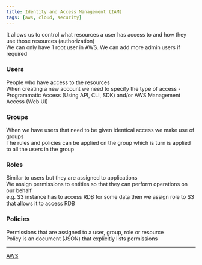 ```yaml
---
title: Identity and Access Management (IAM)
tags: [aws, cloud, security]
---
```


It allows us to control what resources a user has access to and how they use those resources (authorization)  
We can only have 1 root user in AWS. We can add more admin users if required

### Users

People who have access to the resources  
When creating a new account we need to specify the type of access - Programmatic   Access (Using API, CLI, SDK) and/or AWS Management Access (Web UI)

### Groups

When we have users that need to be given identical access we make use of groups  
The rules and policies can be applied on the group which is turn is applied to all the users in the group

### Roles

Similar to users but they are assigned to applications  
We assign permissions to entities so that they can perform operations on our behalf  
e.g. S3 instance has to access RDB for some data then we assign role to S3 that allows it to access RDB

### Policies

Permissions that are assigned to a user, group, role or resource  
Policy is an document (JSON) that explicitly lists permissions

---

[AWS](../AWS.md)